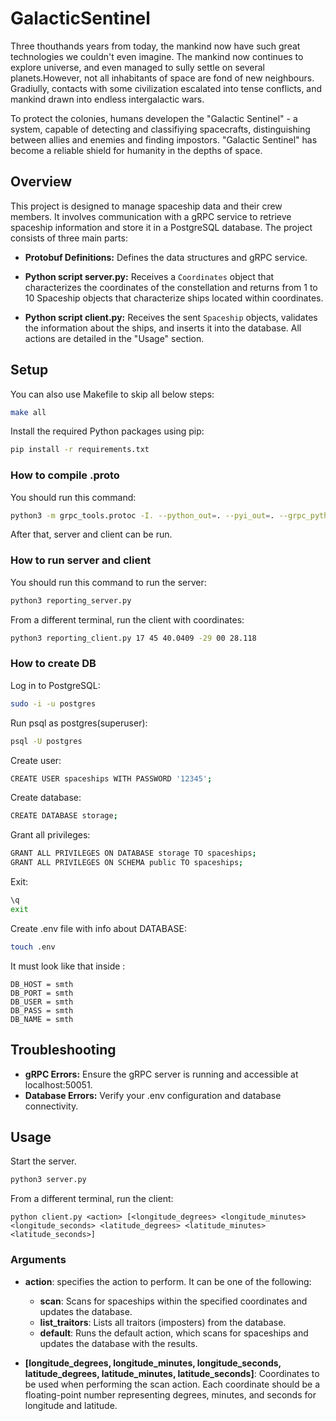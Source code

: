 # GalacticSentinel 

Three thouthands years from today, the mankind now have such great technologies we couldn't even imagine. The mankind now continues to explore universe, and even managed to sully settle on several planets.However, not all inhabitants of space are fond of new neighbours. Gradiully, contacts with some civilization escalated into tense conflicts, and mankind drawn into endless intergalactic wars.

To protect the colonies, humans developen the "Galactic Sentinel" - a system, capable of detecting and classifiying spacecrafts, distinguishing between allies and enemies and finding impostors. "Galactic Sentinel" has become a reliable shield for humanity in the depths of space.

## Overview 

This project is designed to manage spaceship data and their crew members. It involves communication with a gRPC service to retrieve spaceship information and store it in a PostgreSQL database. The project consists of three main parts:

- **Protobuf Definitions:** Defines the data structures and gRPC service.

- **Python script server.py:**  Receives a `Coordinates` object that characterizes the coordinates of the constellation and returns from 1 to 10 Spaceship objects that characterize ships located within coordinates. 

- **Python script client.py:** Receives the sent `Spaceship` objects, validates the information about the ships, and inserts it into the database. All actions are detailed in the "Usage" section.

## Setup

You can also use Makefile to skip all below steps: 
```sh
make all
```

Install the required Python packages using pip:
```sh
pip install -r requirements.txt
```

### How to compile .proto

You should run this command:

```sh
python3 -m grpc_tools.protoc -I. --python_out=. --pyi_out=. --grpc_python_out=. spaceship.proto   
```
After that, server and client can be run. 

### How to run server and client

 You should run this command to run the server:
```sh
python3 reporting_server.py
```

From a different terminal, run the client with coordinates:
```sh
python3 reporting_client.py 17 45 40.0409 -29 00 28.118
```

### How to create DB

Log in to PostgreSQL:
```sh
sudo -i -u postgres
```

Run psql as postgres(superuser):
```sh
psql -U postgres
```

Create user:
```sh
CREATE USER spaceships WITH PASSWORD '12345';
```

Create database:
```sh
CREATE DATABASE storage;
```

Grant all privileges:
```sh
GRANT ALL PRIVILEGES ON DATABASE storage TO spaceships;
GRANT ALL PRIVILEGES ON SCHEMA public TO spaceships;
```

Exit:
```sh
\q 
exit
```

Create .env file with info about DATABASE: 
```sh
touch .env 
```
 
It must look like that inside : 
```env
DB_HOST = smth
DB_PORT = smth
DB_USER = smth
DB_PASS = smth
DB_NAME = smth
```
## Troubleshooting

- **gRPC Errors:** Ensure the gRPC server is running and accessible at localhost:50051.
- **Database Errors:** Verify your .env configuration and database connectivity.


## Usage
Start the server.
```sh
python3 server.py
```

From a different terminal, run the client:
```
python client.py <action> [<longitude_degrees> <longitude_minutes> <longitude_seconds> <latitude_degrees> <latitude_minutes> <latitude_seconds>]
```

### Arguments

- **action**: specifies the action to perform. It can be one of the following:
    - **scan**: Scans for spaceships within the specified coordinates and updates the database.
    - **list_traitors**: Lists all traitors (imposters) from the database.
    - **default**: Runs the default action, which scans for spaceships and updates the database with the results.

- **[longitude_degrees, longitude_minutes, longitude_seconds, latitude_degrees, latitude_minutes, latitude_seconds]**: Coordinates to be used when performing the scan action. Each coordinate should be a floating-point number representing degrees, minutes, and seconds for longitude and latitude.